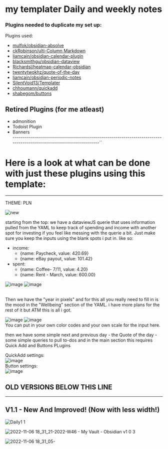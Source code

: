 # my templater Daily and weekly notes<br>

### Plugins needed to duplicate my set up:

Plugins used:
- [mulfok/obsidian-absolve](https://github.com/mulfok/obsidian-absolve)
- [ckRobinson/ulti-Column Markdown](https://github.com/ckRobinson/multi-column-markdown)
- [liamcain/obsidian-calendar-plugin](https://github.com/liamcain/obsidian-calendar-plugin)
- [blacksmithgu/obsidian-dataview](https://github.com/blacksmithgu/obsidian-dataview)
- [Richardsl/heatmap-calendar-obsidian](https://github.com/Richardsl/heatmap-calendar-obsidian)
- [twentytwokhz/quote-of-the-day](https://github.com/twentytwokhz/quote-of-the-day)
- [liamcain/obsidian-periodic-notes](https://github.com/liamcain/obsidian-periodic-notes)
- [SilentVoid13/Templater](https://github.com/SilentVoid13/Templater)
- [chhoumann/quickadd](https://github.com/chhoumann/quickadd)
- [shabegom/buttons](https://github.com/shabegom/buttons)

## Retired Plugins (for me atleast)
- admonition
- Todoist Plugin
- Banners<br>
---------------------------------------------------------------------------------------------------------------------``
# Here is a look at what can be done with just these plugins using this template:<br>
---
THEME: PLN

![new](https://user-images.githubusercontent.com/117250339/220861179-6b609974-a213-4237-91fa-382dd7b0f7b5.png)

starting from the top:
we have a dataviewJS querie that uses information pulled from the YAML to keep track of spending and income with another spot for investing if you feel like messing with the querie a bit. Just make sure you keep the inputs using the blank spots i put in. like so:

- income:<br>
  - {name: Paycheck, value: 420.69} <br>
  - {name: eBay payout, value: 101.42} <br>
- spent:<br>
  - {name: Coffee- 7/11, value: 4.20} <br>
  - {name: Rent - March, value: 600.00} <br>

![image](https://user-images.githubusercontent.com/117250339/220946110-e1b697cb-868e-4949-8eea-f26872caefbc.png)
![image](https://user-images.githubusercontent.com/117250339/220958189-7e01b3a8-bfb2-498d-b919-3b90ff600a55.png) <br>
<br>

Then we have the "year in pixels" and for this all you really need to fill in is the mood in the "Wellbeing" section of the YAML. i have more plans for the rest of it but ATM this is all i got.

![image](https://user-images.githubusercontent.com/117250339/220946504-50bb37d9-88aa-424e-8b3b-8a3c95a35b52.png)
![image](https://user-images.githubusercontent.com/117250339/220958740-35a3406b-762b-43c5-9bc9-f4bac856377f.png)
 <br>
You can put in your own color codes and your own scale for the input here.


then we have some simple next and previous day - the Quote of the day - some simple queries to pull to-dos and in the main section this requires Quick Add and Buttons PLugins<br>

QuickAdd settings: <br>
![image](https://user-images.githubusercontent.com/117250339/220948574-afeb2e39-7a54-48bf-b7f8-6cfa5397880a.png) <br>
Button settings: <br>
![image](https://user-images.githubusercontent.com/117250339/220949430-39cae146-79e1-40bd-81f4-4f3b398749bd.png) <br>




## OLD VERSIONS BELOW THIS LINE
---------------------------------------------------------------------------------------------------------------------

## V1.1 - New And Improved! (Now with less width!)
![Daily1 1](https://user-images.githubusercontent.com/117250339/208698224-d75d0aee-5437-485b-96a2-cb0a34a12cfa.png)

![2022-11-06 18_31_21-2022-W46 - My Vault - Obsidian v1 0 3](https://user-images.githubusercontent.com/117250339/200204424-16c54d60-95e2-4b5b-b410-b9024d590904.png)


![2022-11-06 18_31_05-](https://user-images.githubusercontent.com/117250339/200204425-bf6777f4-c966-43da-831a-584a6a7a7330.png)
